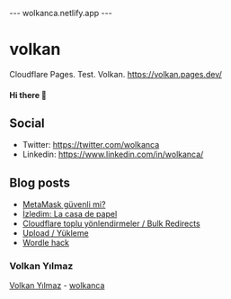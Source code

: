 ---  wolkanca.netlify.app ---
# volkan
Cloudflare Pages. Test. Volkan. https://volkan.pages.dev/

#### Hi there 👋

## Social
- Twitter: https://twitter.com/wolkanca
- Linkedin: https://www.linkedin.com/in/wolkanca/


## Blog posts
<!-- BLOG-POST-LIST:START -->
- [MetaMask güvenli mi?](https://wolkanca.com/metamask-guvenli-mi/)
- [İzledim: La casa de papel](https://wolkanca.com/izledim-la-casa-de-papel/)
- [Cloudflare toplu yönlendirmeler / Bulk Redirects](https://wolkanca.com/cloudflare-toplu-yonlendirmeler-bulk-redirects/)
- [Upload / Yükleme](https://wolkanca.com/upload-yukleme/)
- [Wordle hack](https://wolkanca.com/wordle-hack/)
<!-- BLOG-POST-LIST:END -->


### Volkan Yılmaz

[Volkan Yılmaz](https://volkanyilmaz.com.tr/) - [wolkanca](https://wolkanca.com/)

